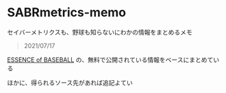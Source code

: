 # SABRmetrics-memo

セイバーメトリクスも、野球も知らないにわかの情報をまとめるメモ


> 2021/07/17

[ESSENCE of BASEBALL](https://1point02.jp/op/index.aspx) の、無料で公開されている情報をベースにまとめている


ほかに、得られるソース先があれば追記よてい

